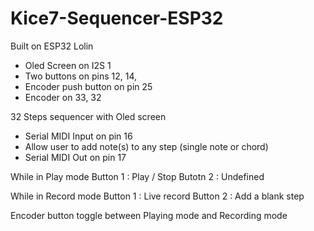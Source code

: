 # Kice7-Sequencer-ESP32

Built on ESP32 Lolin

- Oled Screen on I2S 1
- Two buttons on pins 12, 14, 
- Encoder push button on pin 25 
- Encoder on 33, 32

32 Steps sequencer with Oled screen
- Serial MIDI Input on pin 16
- Allow user to add note(s) to any step (single note or chord)
- Serial MIDI Out on pin 17

While in Play mode
Button 1 : Play / Stop
Butotn 2 : Undefined 

While in Record mode
Button 1 : Live record
Button 2 : Add a blank step

Encoder button toggle between Playing mode and Recording mode
